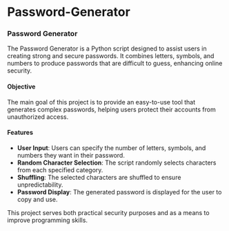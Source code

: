 # Password-Generator


### Password Generator

The Password Generator is a Python script designed to assist users in creating strong and secure passwords. It combines letters, symbols, and numbers to produce passwords that are difficult to guess, enhancing online security.

#### Objective
The main goal of this project is to provide an easy-to-use tool that generates complex passwords, helping users protect their accounts from unauthorized access.

#### Features
- **User Input**: Users can specify the number of letters, symbols, and numbers they want in their password.
- **Random Character Selection**: The script randomly selects characters from each specified category.
- **Shuffling**: The selected characters are shuffled to ensure unpredictability.
- **Password Display**: The generated password is displayed for the user to copy and use.

This project serves both practical security purposes and as a means to improve programming skills.
